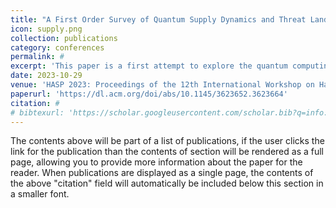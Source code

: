 ```yaml
---
title: "A First Order Survey of Quantum Supply Dynamics and Threat Landscapes"
icon: supply.png
collection: publications
category: conferences
permalink: #
excerpt: 'This paper is a first attempt to explore the quantum computing ecosystem, from the fabrication of quantum processors to the development of specialized software tools and hardware components, from a security perspective. By investigating the publicly disclosed information from industry front runners like IBM, Google, Honeywell and more, we piece together various components of quantum computing supply chain. We also uncover some potential vulnerabilities and attack models and suggest defenses. We highlight the need to scrutinize the quantum computing supply chain further through the lens of security.'
date: 2023-10-29
venue: 'HASP 2023: Proceedings of the 12th International Workshop on Hardware and Architectural Support for Security and Privacy'
paperurl: 'https://dl.acm.org/doi/abs/10.1145/3623652.3623664'
citation: #
# bibtexurl: 'https://scholar.googleusercontent.com/scholar.bib?q=info:w29z_Tvh4XwJ:scholar.google.com/&output=citation&scisdr=CgJN25qjEIuy7q_TCh0:AAZF9b8AAAAAaBjVEh1FtoKPuLwEVHsQUuZzFbw&scisig=AAZF9b8AAAAAaBjVEga8_6uB4H5x7BOzNmAX9SI&scisf=4&ct=citation&cd=-1&hl=en'
---
```


The contents above will be part of a list of publications, if the user clicks the link for the publication than the contents of section will be rendered as a full page, allowing you to provide more information about the paper for the reader. When publications are displayed as a single page, the contents of the above "citation" field will automatically be included below this section in a smaller font.
